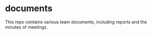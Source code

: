 # documents

This repo contains various team documents, including reports and the minutes of meetings.
